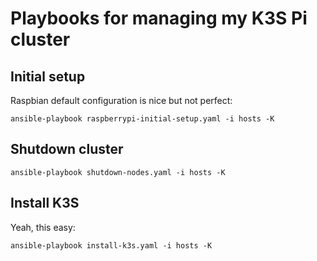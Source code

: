 # Playbooks for managing my K3S Pi cluster

## Initial setup

Raspbian default configuration is nice but not perfect:
```
ansible-playbook raspberrypi-initial-setup.yaml -i hosts -K
```

## Shutdown cluster

```
ansible-playbook shutdown-nodes.yaml -i hosts -K
```

## Install K3S

Yeah, this easy:

```
ansible-playbook install-k3s.yaml -i hosts -K
```
